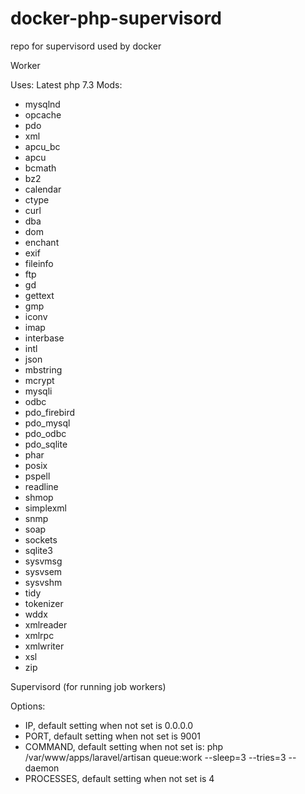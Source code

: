 # docker-php-supervisord
repo for supervisord used by docker


Worker

Uses:
Latest php 7.3
Mods:
 - mysqlnd
 - opcache
 - pdo
 - xml
 - apcu_bc
 - apcu
 - bcmath
 - bz2
 - calendar
 - ctype
 - curl
 - dba
 - dom
 - enchant
 - exif
 - fileinfo
 - ftp
 - gd
 - gettext
 - gmp
 - iconv
 - imap
 - interbase
 - intl
 - json
 - mbstring
 - mcrypt
 - mysqli
 - odbc
 - pdo_firebird
 - pdo_mysql
 - pdo_odbc
 - pdo_sqlite
 - phar
 - posix
 - pspell
 - readline
 - shmop
 - simplexml
 - snmp
 - soap
 - sockets
 - sqlite3
 - sysvmsg
 - sysvsem
 - sysvshm
 - tidy
 - tokenizer
 - wddx
 - xmlreader
 - xmlrpc
 - xmlwriter
 - xsl
 - zip

Supervisord (for running job workers)

Options:
* IP, default setting when not set is 0.0.0.0
* PORT, default setting when not set is 9001
* COMMAND, default setting when not set is: php /var/www/apps/laravel/artisan queue:work --sleep=3 --tries=3 --daemon
* PROCESSES, default setting when not set is 4
